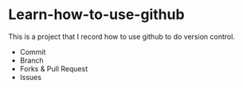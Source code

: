# Learn-how-to-use-github
This is a project that I record how to use github to do version control.  
* Commit
* Branch
* Forks & Pull Request
* Issues
